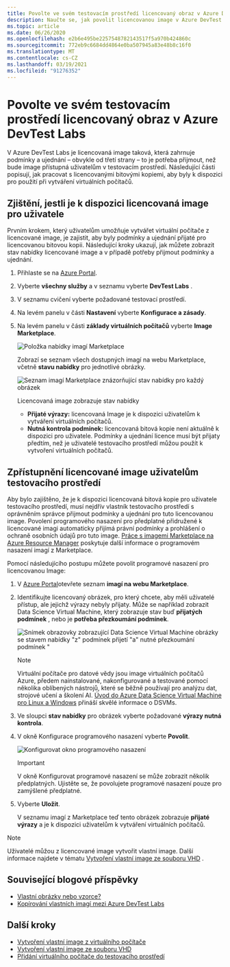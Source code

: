 ```yaml
---
title: Povolte ve svém testovacím prostředí licencovaný obraz v Azure DevTest Labs | Microsoft Docs
description: Naučte se, jak povolit licencovanou image v Azure DevTest Labs pomocí Azure Portal
ms.topic: article
ms.date: 06/26/2020
ms.openlocfilehash: e2b6e495be2257548782143517f5a970b424860c
ms.sourcegitcommit: 772eb9c6684dd4864e0ba507945a83e48b8c16f0
ms.translationtype: MT
ms.contentlocale: cs-CZ
ms.lasthandoff: 03/19/2021
ms.locfileid: "91276352"
---
```

# <a name="enable-a-licensed-image-in-your-lab-in-azure-devtest-labs"></a>Povolte ve svém testovacím prostředí licencovaný obraz v Azure DevTest Labs

V Azure DevTest Labs je licencovaná image taková, která zahrnuje podmínky a ujednání – obvykle od třetí strany – to je potřeba přijmout, než bude image přístupná uživatelům v testovacím prostředí. Následující části popisují, jak pracovat s licencovanými bitovými kopiemi, aby byly k dispozici pro použití při vytváření virtuálních počítačů.

## <a name="determining-whether-a-licensed-image-is-available-to-users"></a>Zjištění, jestli je k dispozici licencovaná image pro uživatele
Prvním krokem, který uživatelům umožňuje vytvářet virtuální počítače z licencované image, je zajistit, aby byly podmínky a ujednání přijaté pro licencovanou bitovou kopii. Následující kroky ukazují, jak můžete zobrazit stav nabídky licencované image a v případě potřeby přijmout podmínky a ujednání.

1. Přihlaste se na [Azure Portal](https://go.microsoft.com/fwlink/p/?LinkID=525040).

1. Vyberte **všechny služby** a v seznamu vyberte **DevTest Labs** .

1. V seznamu cvičení vyberte požadované testovací prostředí.  

1. Na levém panelu v části **Nastavení** vyberte **Konfigurace a zásady**.

1. Na levém panelu v části **základy virtuálních počítačů** vyberte **Image Marketplace**. 

    ![Položka nabídky imagí Marketplace](./media/devtest-lab-create-custom-image-from-licensed-image/devtest-lab-marketplace-images.png)

    Zobrazí se seznam všech dostupných imagí na webu Marketplace, včetně **stavu nabídky** pro jednotlivé obrázky.

    ![Seznam imagí Marketplace znázorňující stav nabídky pro každý obrázek](./media/devtest-lab-create-custom-image-from-licensed-image/devtest-lab-offer-status.png)

    Licencovaná image zobrazuje stav nabídky 
    
    - **Přijaté výrazy:** licencovaná Image je k dispozici uživatelům k vytváření virtuálních počítačů. 
    - **Nutná kontrola podmínek:** licencovaná bitová kopie není aktuálně k dispozici pro uživatele. Podmínky a ujednání licence musí být přijaty předtím, než je uživatelé testovacího prostředí můžou použít k vytvoření virtuálních počítačů. 

## <a name="making-a-licensed-image-available-to-lab-users"></a>Zpřístupnění licencované image uživatelům testovacího prostředí
Aby bylo zajištěno, že je k dispozici licencovaná bitová kopie pro uživatele testovacího prostředí, musí nejdřív vlastník testovacího prostředí s oprávněním správce přijmout podmínky a ujednání pro tuto licencovanou image. Povolení programového nasazení pro předplatné přidružené k licencované imagi automaticky přijímá právní podmínky a prohlášení o ochraně osobních údajů pro tuto image. [Práce s imagemi Marketplace na Azure Resource Manager](https://azure.microsoft.com/blog/working-with-marketplace-images-on-azure-resource-manager/) poskytuje další informace o programovém nasazení imagí z Marketplace.

Pomocí následujícího postupu můžete povolit programové nasazení pro licencovanou Image:

1. V [Azure Portal](https://go.microsoft.com/fwlink/p/?LinkID=525040)otevřete seznam **imagí na webu Marketplace**.

1. Identifikujte licencovaný obrázek, pro který chcete, aby měli uživatelé přístup, ale jejichž výrazy nebyly přijaty. Může se například zobrazit Data Science Virtual Machine, který zobrazuje stav buď **přijatých podmínek** , nebo je **potřeba přezkoumání podmínek**.

    ![Snímek obrazovky zobrazující Data Science Virtual Machine obrázky se stavem nabídky "z" podmínek přijetí "a" nutné přezkoumání podmínek "](./media/devtest-lab-create-custom-image-from-licensed-image/devtest-lab-licensed-images.png)

   > [!NOTE]
   > Virtuální počítače pro datové vědy jsou image virtuálních počítačů Azure, předem nainstalované, nakonfigurované a testované pomocí několika oblíbených nástrojů, které se běžně používají pro analýzu dat, strojové učení a školení AI. [Úvod do Azure Data Science Virtual Machine pro Linux a Windows](../machine-learning/data-science-virtual-machine/overview.md) přináší skvělé informace o DSVMs.
   >
   >

1. Ve sloupci **stav nabídky** pro obrázek vyberte požadované **výrazy nutná kontrola**.

1. V okně Konfigurace programového nasazení vyberte **Povolit**.

    ![Konfigurovat okno programového nasazení](./media/devtest-lab-create-custom-image-from-licensed-image/devtest-lab-enable-programmatic-deployment.png)

   > [!IMPORTANT]
   > V okně Konfigurovat programové nasazení se může zobrazit několik předplatných. Ujistěte se, že povolujete programové nasazení pouze pro zamýšlené předplatné.
   >
   >


1. Vyberte **Uložit**. 

    V seznamu imagí z Marketplace teď tento obrázek zobrazuje **přijaté výrazy** a je k dispozici uživatelům k vytváření virtuálních počítačů.

> [!NOTE]
> Uživatelé můžou z licencované image vytvořit vlastní image. Další informace najdete v tématu [Vytvoření vlastní image ze souboru VHD](devtest-lab-create-template.md) .
>
>


## <a name="related-blog-posts"></a>Související blogové příspěvky

- [Vlastní obrázky nebo vzorce?](./devtest-lab-faq.md#blog-post)
- [Kopírování vlastních imagí mezi Azure DevTest Labs](https://www.visualstudiogeeks.com/blog/DevOps/How-To-Move-CustomImages-VHD-Between-AzureDevTestLabs#copying-custom-images-between-azure-devtest-labs)

## <a name="next-steps"></a>Další kroky

- [Vytvoření vlastní image z virtuálního počítače](devtest-lab-create-custom-image-from-vm-using-portal.md)
- [Vytvoření vlastní image ze souboru VHD](devtest-lab-create-template.md)
- [Přidání virtuálního počítače do testovacího prostředí](devtest-lab-add-vm.md)
